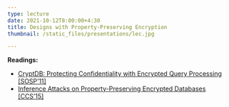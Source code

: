 ```yaml
---
type: lecture
date: 2021-10-12T8:00:00+4:30
title: Designs with Property-Preserving Encryption
thumbnail: /static_files/presentations/lec.jpg

---
```

**Readings:**
- [CryptDB: Protecting Confidentiality with Encrypted Query Processing [SOSP’11]](http://people.csail.mit.edu/nickolai/papers/raluca-cryptdb.pdf)
- [Inference Attacks on Property-Preserving Encrypted Databases [CCS’15]](https://cs.brown.edu/people/seny/pubs/edb.pdf)
